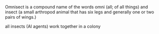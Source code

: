 Omnisect is a compound name of the words omni (all; of all things) and insect (a small arthropod animal that has six legs and generally one or two pairs of wings.)

all insects (AI agents) work together in a colony
